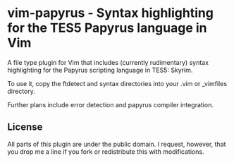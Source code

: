 vim-papyrus - Syntax highlighting for the TES5 Papyrus language in Vim
======================================================================

A file type plugin for Vim that includes (currently rudimentary) syntax
highlighting for the Papyrus scripting language in TES5: Skyrim.

To use it, copy the ftdetect and syntax directories into your .vim or
\_vimfiles directory.

Further plans include error detection and papyrus compiler integration.


License
-------

All parts of this plugin are under the public domain. I request, however,
that you drop me a line if you fork or redistribute this with modifications.
